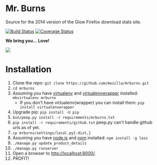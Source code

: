 Mr. Burns
=========

Source for the 2014 version of the Glow Firefox download stats site.

[![Build Status](https://travis-ci.org/mozilla/mrburns.svg?branch=master)](https://travis-ci.org/mozilla/mrburns)
[![Coverage Status](https://coveralls.io/repos/mozilla/mrburns/badge.png)](https://coveralls.io/r/mozilla/mrburns)

**We bring you... Love!**

![](http://i.imgur.com/63700IZ.png)

Installation
============

1. Clone the repo: `git clone https://github.com/mozilla/mrburns.git`
2. `cd mrburns`
3. Assuming you have [virtualenv](http://www.virtualenv.org/en/latest/) and [virtualenvwrapper](http://virtualenvwrapper.readthedocs.org/en/latest/) installed: `mkvirtualenv mrburns`
    * If you don't have virtualenv(wrapper) you can install them: `pip install virtualenvwrapper`
4. Upgrade pip: `pip install -U pip`
5. `bin/peep.py install -r requirements/mrburns.txt`
6. `pip install -r requirements/github.txt`
   peep.py can't handle github urls as of yet.
7. `cp mrburns/settings/local.py{-dist,}`
8. Assuming you have [node.js](http://nodejs.org/) and [npm](https://www.npmjs.org/) installed: `npm install -g less`
9. `./manage.py update_product_details`
10. `./manage.py runserver`
11. Open a browser to [http://localhost:8000/](http://localhost:8000/).
12. PROFIT!
